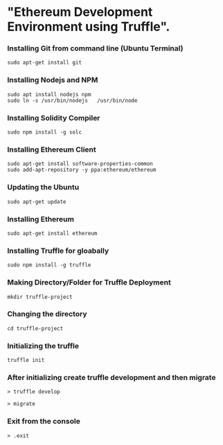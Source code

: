 
#	__"Ethereum Development Environment using Truffle".__


### Installing Git from command line (Ubuntu Terminal)
	sudo apt-get install git

### Installing Nodejs and NPM
	sudo apt install nodejs npm
	sudo ln -s /usr/bin/nodejs   /usr/bin/node

### Installing Solidity Compiler
	sudo npm install -g solc

### Installing Ethereum Client
	sudo apt-get install software-properties-common
	sudo add-apt-repository -y ppa:ethereum/ethereum

### Updating the Ubuntu
	sudo apt-get update

### Installing Ethereum
	sudo apt-get install ethereum

### Installing Truffle for gloabally
	sudo npm install -g truffle

### Making Directory/Folder for Truffle Deployment
	mkdir truffle-project

### Changing the directory
	cd truffle-project

### Initializing the truffle
	truffle init

### After initializing create truffle development and then migrate
	> truffle develop

	> migrate

### Exit from the console
	> .exit
